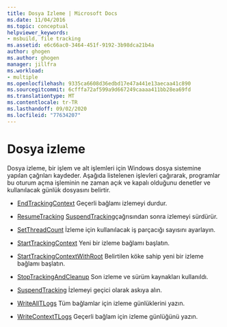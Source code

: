 ```yaml
---
title: Dosya Izleme | Microsoft Docs
ms.date: 11/04/2016
ms.topic: conceptual
helpviewer_keywords:
- msbuild, file tracking
ms.assetid: e6c66ac0-3464-451f-9192-3b98dca21b4a
author: ghogen
ms.author: ghogen
manager: jillfra
ms.workload:
- multiple
ms.openlocfilehash: 9335ca6608d36edbd17e47a441e13aecaa41c890
ms.sourcegitcommit: 6cfffa72af599a9d667249caaaa411bb28ea69fd
ms.translationtype: MT
ms.contentlocale: tr-TR
ms.lasthandoff: 09/02/2020
ms.locfileid: "77634207"
---
```

# <a name="file-tracking"></a>Dosya izleme

Dosya izleme, bir işlem ve alt işlemleri için Windows dosya sistemine yapılan çağrıları kaydeder. Aşağıda listelenen işlevleri çağırarak, programlar bu oturum açma işleminin ne zaman açık ve kapalı olduğunu denetler ve kullanılacak günlük dosyasını belirtir.

- [EndTrackingContext](../msbuild/endtrackingcontext.md) Geçerli bağlamı izlemeyi durdur.

- [ResumeTracking](../msbuild/resumetracking.md) [SuspendTracking](../msbuild/suspendtracking.md)çağrısından sonra izlemeyi sürdürür.

- [SetThreadCount](../msbuild/setthreadcount.md) İzleme için kullanılacak iş parçacığı sayısını ayarlayın.

- [StartTrackingContext](../msbuild/starttrackingcontext.md) Yeni bir izleme bağlamı başlatın.

- [StartTrackingContextWithRoot](../msbuild/starttrackingcontextwithroot.md) Belirtilen köke sahip yeni bir izleme bağlamı başlatın.

- [StopTrackingAndCleanup](../msbuild/stoptrackingandcleanup.md) Son izleme ve sürüm kaynakları kullanıldı.

- [SuspendTracking](../msbuild/suspendtracking.md) İzlemeyi geçici olarak askıya alın.

- [WriteAllTLogs](../msbuild/writealltlogs.md) Tüm bağlamlar için izleme günlüklerini yazın.

- [WriteContextTLogs](../msbuild/writecontexttlogs.md) Geçerli bağlam için izleme günlüğünü yazın.
